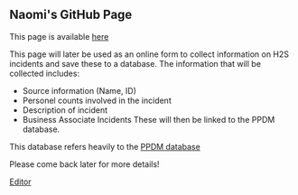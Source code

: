 ## Naomi's GitHub Page

This page is available [here](http://ppdm.naomi.software/)

This page will later be used as an online form to collect information on H2S incidents and save these to a database. The information that will be collected includes:
- Source information (Name, ID)
- Personel counts involved in the incident
- Description of incident
- Business Associate Incidents
These will then be linked to the PPDM database.

This database refers heavily to the [PPDM database](https://ppdm.org/ppdm/PPDM/IPDS/PPDM_Data_Model/PPDM_3_9_Data_Model/PPDM/PPDM_3.9_Data_Model.aspx?hkey=fed7573b-c57d-4909-b15a-a61880fb8d2b&WebsiteKey=927055e8-ec5d-4b51-96ef-5dbe0a133439)

Please come back later for more details!

[Editor](https://github.com/Naomi1745698/naomi1745698.github.io/edit/main/README.md)
